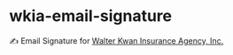 # wkia-email-signature
✍ Email Signature for [Walter Kwan Insurance Agency, Inc.](http://walterkwaninsurance.com/)
